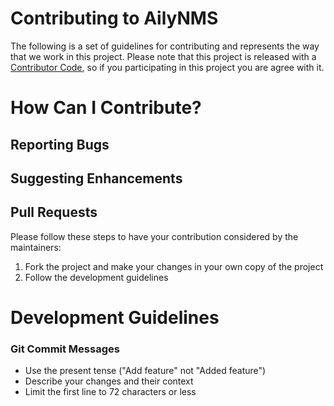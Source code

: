 # Contributing to AilyNMS

The following is a set of guidelines for contributing and represents the way that we work in this project. Please note that this project is released with a [Contributor Code](CODE_OF_CONDUCT.md), so if you 
participating in this project you are agree with it.

# How Can I Contribute?

## Reporting Bugs

## Suggesting Enhancements

## Pull Requests

Please follow these steps to have your contribution considered by the maintainers:

1. Fork the project and make your changes in your own copy of the project
2. Follow the development guidelines

# Development Guidelines

### Git Commit Messages

* Use the present tense ("Add feature" not "Added feature")
* Describe your changes and their context
* Limit the first line to 72 characters or less

